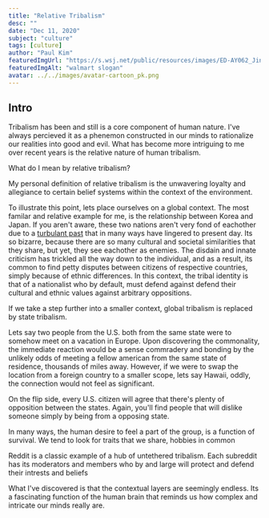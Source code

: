 ```yaml
---
title: "Relative Tribalism"
desc: ""
date: "Dec 11, 2020"
subject: "culture"
tags: [culture]
author: "Paul Kim"
featuredImgUrl: "https://s.wsj.net/public/resources/images/ED-AY062_Jindal_P_20181101121307.jpg"
featuredImgAlt: "walmart slogan"
avatar: ../../images/avatar-cartoon_pk.png
---
```



## Intro
Tribalism has been and still is a core component of human nature. I've always percieved it as a phenemon constructed in our minds to rationalize our realities into good and evil. What has become more intriguing to me over recent years is the relative nature of human tribalism.  

What do I mean by relative tribalism?

My personal definition of relative tribalism is the unwavering loyalty and allegiance to certain belief systems within the context of the environment.

To illustrate this point, lets place ourselves on a global context. The most familar and relative example for me, is the relationship between Korea and Japan.  If you aren't aware, these two nations aren't very fond of eachother due to a [turbulant past](https://www.lehigh.edu/~rfw1/courses/1999/spring/ir163/Papers/pdf/kwk2.pdf) that in many ways have lingered to present day.  Its so bizarre, because there are so many cultural and societal similarities that they share, but yet, they see eachother as enemies.  The disdain and innate criticism has trickled all the way down to the individual, and as a result, its common to find petty disputes between citizens of respective countries, simply because of ethnic differences. In this context, the tribal identity is that of a nationalist who by default, must defend against defend their cultural and ethnic values against arbitrary oppositions.  

If we take a step further into a smaller context, global tribalism is replaced by state tribalism.  

Lets say two people from the U.S. both from the same state were to somehow meet on a vacation in Europe.  Upon discovering the commonality, the immediate reaction would be a sense commradery and bonding by the unlikely odds of meeting a fellow american from the same state of residence, thousands of miles away.  However, if we were to swap the location from a foreign country to a smaller scope, lets say Hawaii, oddly, the connection would not feel as significant.

On the flip side, every U.S. citizen will agree that there's plenty of opposition between the states.  Again, you'll find people that will dislike someone simply by being from a opposing state.

In many ways, the human desire to feel a part of the group, is a function of survival.  We tend to look for traits that we share, hobbies  in common

Reddit is a classic example of a hub of untethered tribalism.  Each subreddit has its moderators and members who by and large will protect and defend their intrests and beliefs

What I've discovered is that the contextual layers are seemingly endless.  Its a fascinating function of the human brain that reminds us how complex and intricate our minds really are. 